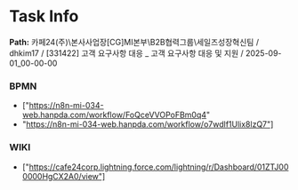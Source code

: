 # Task Info

**Path:** 카페24(주)\본사사업장\[CG]MI본부\B2B협력그룹\세일즈성장혁신팀 / dhkim17 / [331422] 고객 요구사항 대응 _ 고객 요구사항 대응 및 지원 / 2025-09-01_00-00-00

### BPMN
- ["https://n8n-mi-034-web.hanpda.com/workflow/FoQceVVOPoFBm0q4"
- "https://n8n-mi-034-web.hanpda.com/workflow/o7wdlf1Ulix8lzQ7"]

### WIKI
- ["https://cafe24corp.lightning.force.com/lightning/r/Dashboard/01ZTJ000000HgCX2A0/view"]

